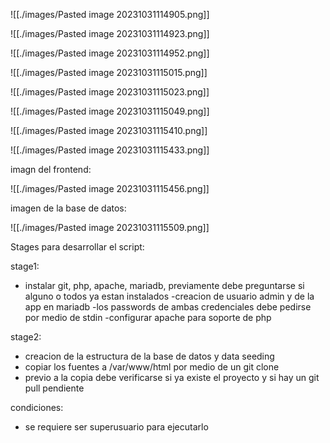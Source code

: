 ![[./images/Pasted image 20231031114905.png]]

![[./images/Pasted image 20231031114923.png]]

![[./images/Pasted image 20231031114952.png]]

![[./images/Pasted image 20231031115015.png]]

![[./images/Pasted image 20231031115023.png]]

![[./images/Pasted image 20231031115049.png]]

![[./images/Pasted image 20231031115410.png]]

![[./images/Pasted image 20231031115433.png]]


imagn del frontend:

![[./images/Pasted image 20231031115456.png]]

imagen de la base de datos:

![[./images/Pasted image 20231031115509.png]]

Stages para desarrollar el script:


stage1:
- instalar git, php, apache, mariadb, previamente debe preguntarse si alguno o todos ya estan instalados
-creacion de usuario admin y de la app en mariadb
-los passwords de ambas credenciales debe pedirse por medio de stdin
-configurar apache para soporte de php

stage2:
- creacion de la estructura de la base de datos y data seeding
- copiar los fuentes a /var/www/html por medio de un git clone
- previo a la copia debe verificarse si ya existe el proyecto y si hay un git pull pendiente


condiciones:
- se requiere ser superusuario para ejecutarlo
